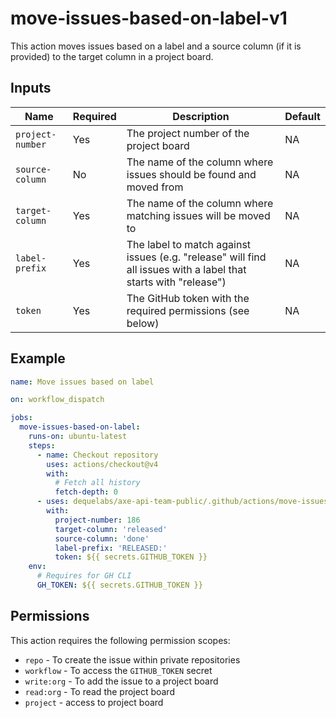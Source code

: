 # move-issues-based-on-label-v1

This action moves issues based on a label and a source column (if it is provided) to the target column in a project board.

## Inputs

| Name             | Required | Description                                                                                                     | Default |
| ---------------- | -------- | --------------------------------------------------------------------------------------------------------------- | ------- |
| `project-number` | Yes      | The project number of the project board                                                                         | NA      |
| `source-column`  | No       | The name of the column where issues should be found and moved from                                              | NA      |
| `target-column`  | Yes      | The name of the column where matching issues will be moved to                                                   | NA      |
| `label-prefix`   | Yes      | The label to match against issues (e.g. "release" will find all issues with a label that starts with "release") | NA      |
| `token`          | Yes      | The GitHub token with the required permissions (see below)                                                      | NA      |

## Example

```yaml
name: Move issues based on label

on: workflow_dispatch

jobs:
  move-issues-based-on-label:
    runs-on: ubuntu-latest
    steps:
      - name: Checkout repository
        uses: actions/checkout@v4
        with:
          # Fetch all history
          fetch-depth: 0
      - uses: dequelabs/axe-api-team-public/.github/actions/move-issues-based-on-label-v1@main
        with:
          project-number: 186
          target-column: 'released'
          source-column: 'done'
          label-prefix: 'RELEASED:'
          token: ${{ secrets.GITHUB_TOKEN }}
    env:
      # Requires for GH CLI
      GH_TOKEN: ${{ secrets.GITHUB_TOKEN }}
```

## Permissions

This action requires the following permission scopes:

- `repo` - To create the issue within private repositories
- `workflow` - To access the `GITHUB_TOKEN` secret
- `write:org` - To add the issue to a project board
- `read:org` - To read the project board
- `project` - access to project board
